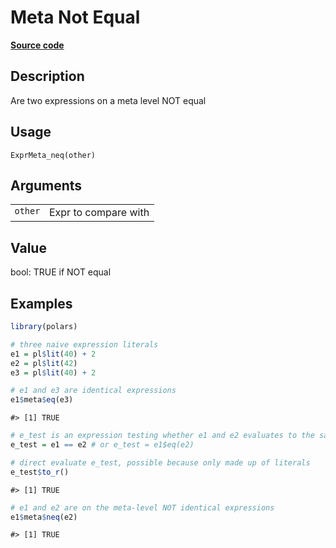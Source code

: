 
# Meta Not Equal

[**Source code**](https://github.com/pola-rs/r-polars/tree/4c60e4ba5981c539b9639261157303d78f545b69/R/expr__meta.R#L54)

## Description

Are two expressions on a meta level NOT equal

## Usage

<pre><code class='language-R'>ExprMeta_neq(other)
</code></pre>

## Arguments

<table>
<tr>
<td style="white-space: nowrap; font-family: monospace; vertical-align: top">
<code id="ExprMeta_neq_:_other">other</code>
</td>
<td>
Expr to compare with
</td>
</tr>
</table>

## Value

bool: TRUE if NOT equal

## Examples

``` r
library(polars)

# three naive expression literals
e1 = pl$lit(40) + 2
e2 = pl$lit(42)
e3 = pl$lit(40) + 2

# e1 and e3 are identical expressions
e1$meta$eq(e3)
```

    #> [1] TRUE

``` r
# e_test is an expression testing whether e1 and e2 evaluates to the same value.
e_test = e1 == e2 # or e_test = e1$eq(e2)

# direct evaluate e_test, possible because only made up of literals
e_test$to_r()
```

    #> [1] TRUE

``` r
# e1 and e2 are on the meta-level NOT identical expressions
e1$meta$neq(e2)
```

    #> [1] TRUE
